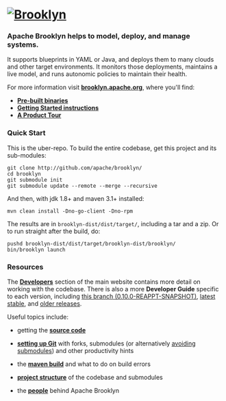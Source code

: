 
# [![**Brooklyn**](https://brooklyn.apache.org/style/img/apache-brooklyn-logo-244px-wide.png)](http://brooklyn.apache.org/)

### Apache Brooklyn helps to model, deploy, and manage systems.

It supports blueprints in YAML or Java, and deploys them to many clouds and other target environments.
It monitors those deployments, maintains a live model, and runs autonomic policies to maintain their health.

For more information visit **[brooklyn.apache.org]( https://brooklyn.apache.org/ )**,
where you'll find:
* **[ Pre-built binaries ]( https://brooklyn.apache.org/download/ )**
* **[ Getting Started instructions ]( https://brooklyn.apache.org/v/latest/start/running.html )**
* **[ A Product Tour ](https://brooklyn.apache.org/learnmore/)**


### Quick Start

This is the uber-repo. To build the entire codebase, 
get this project and its sub-modules:

    git clone http://github.com/apache/brooklyn/
    cd brooklyn
    git submodule init
    git submodule update --remote --merge --recursive
    
And then, with jdk 1.8+ and maven 3.1+ installed:

    mvn clean install -Dno-go-client -Dno-rpm

The results are in `brooklyn-dist/dist/target/`, including a tar and a zip.
Or to run straight after the build, do:

    pushd brooklyn-dist/dist/target/brooklyn-dist/brooklyn/
    bin/brooklyn launch


### Resources

<!--- BROOKLYN_VERSION_BELOW -->
The **[Developers](https://brooklyn.apache.org/developers/)** section of the main website contains more detail on working with the codebase. There is also a more **Developer Guide** specific to each version, including [this branch (0.10.0-REAPPT-SNAPSHOT)](https://brooklyn.apache.org/v/0.10.0-REAPPT-SNAPSHOT/dev/), [latest stable](https://brooklyn.apache.org/v/latest/dev/), and [older releases](https://brooklyn.apache.org/meta/versions.html).

Useful topics include:

* getting the **[source code](https://brooklyn.apache.org/developers/code/)**

* **[setting up Git](https://brooklyn.apache.org/developers/code/git-more.html)** with forks, submodules (or alternatively [avoiding submodules](https://brooklyn.apache.org/developers/code/git-more.html#not-using-submodules)) and other productivity hints

* the **[maven build](http://brooklyn.apache.org/v/latest/dev/env/maven-build.html)** and what to do on build errors

<!--- BROOKLYN_VERSION_BELOW -->
* **[project structure](https://brooklyn.apache.org/v/0.10.0-REAPPT-SNAPSHOT/dev/code/structure.html)** of the codebase and submodules

* the **[people](https://brooklyn.apache.org/community/)** behind Apache Brooklyn

